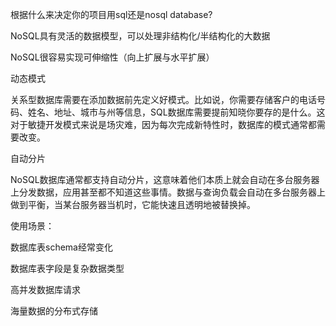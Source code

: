 根据什么来决定你的项目用sql还是nosql database?

NoSQL具有灵活的数据模型，可以处理非结构化/半结构化的大数据

NoSQL很容易实现可伸缩性（向上扩展与水平扩展）

动态模式

关系型数据库需要在添加数据前先定义好模式。比如说，你需要存储客户的电话号码、姓名、地址、城市与州等信息，SQL数据库需要提前知晓你要存的是什么。这对于敏捷开发模式来说是场灾难，因为每次完成新特性时，数据库的模式通常都需要改变。

自动分片

NoSQL数据库通常都支持自动分片，这意味着他们本质上就会自动在多台服务器上分发数据，应用甚至都不知道这些事情。数据与查询负载会自动在多台服务器上做到平衡，当某台服务器当机时，它能快速且透明地被替换掉。

使用场景：

数据库表schema经常变化

数据库表字段是复杂数据类型

高并发数据库请求

海量数据的分布式存储
